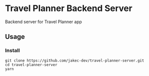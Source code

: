 # Travel Planner Backend Server

Backend server for Travel Planner app

## Usage

### Install

```
git clone https://github.com/jakec-dev/travel-planner-server.git
cd travel-planner-server
yarn
```
